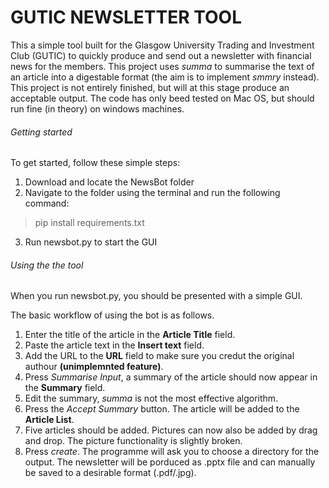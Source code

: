 # GUTIC NEWSLETTER TOOL

This a simple tool built for the Glasgow University Trading and Investment Club (GUTIC) to quickly produce and send out a newsletter with financial news for the members. This project uses *summa* to summarise the text of an article into a digestable format (the aim is to implement *smmry* instead). This project is not entirely finished, but will at this stage produce an acceptable output. The code has only beed tested on Mac OS, but should run fine (in theory) on windows machines.

###### Getting started
To get started, follow these simple steps:

1. Download and locate the NewsBot folder
2. Navigate to the folder using the terminal and run the following command:
> pip install requirements.txt
3. Run newsbot.py to start the GUI



###### Using the the tool
When you run newsbot.py, you should be presented with a simple GUI. 

The basic workflow of using the bot is as follows.
1. Enter the title of the article in the **Article Title** field.
2. Paste the article text in the **Insert text** field. 
3. Add the URL to the **URL** field to make sure you credut the original authour **(unimplemnted feature)**.
4. Press *Summarise Input*, a summary of the article should now appear in the **Summary** field.
5. Edit the summary, *summa* is not the most effective algorithm. 
6. Press the *Accept Summary* button. The article will be added to the **Article List**.
7. Five articles should be added. Pictures can now also be added by drag and drop. The picture functionality is slightly broken.
8. Press *create*. The programme will ask you to choose a directory for the output. The newsletter will be porduced as .pptx file and can manually be saved to a desirable format (.pdf/.jpg).








